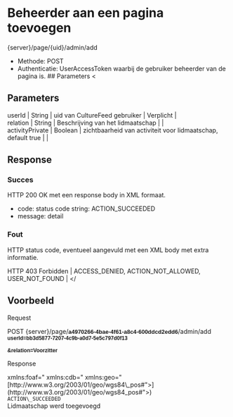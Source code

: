 ---
---

# Beheerder aan een pagina toevoegen

  {server}/page/{uid}/admin/add

* Methode: POST
* Authenticatie: UserAccessToken waarbij de gebruiker beheerder van de pagina is. ## Parameters <

## Parameters

userId |   String |   uid van CultureFeed gebruiker | Verplicht |  
relation |   String |   Beschrijving van het lidmaatschap |    |  
activityPrivate |   Boolean |   zichtbaarheid van activiteit voor lidmaatschap, default true |    |

## Response

### Succes

HTTP 200 OK met een response body in XML formaat.

* code: status code string: ACTION\_SUCCEEDED
* message: detail

### Fout

HTTP status code, eventueel aangevuld met een XML body met extra informatie.

HTTP 403 Forbidden |   ACCESS\_DENIED, ACTION\_NOT\_ALLOWED, USER\_NOT\_FOUND | </tbody></

## Voorbeeld

Request

  POST {server}/page/**<span style="font-size: 13px; font-family: Arial; background-color: transparent; vertical-align: baseline; white-space: pre-wrap;">a4970266-4bae-4f61-a8c4-600ddcd2edd6</span>**/admin/add  
  **<span style="font-size: 12px;"><span style="font-family: Arial; background-color: transparent; vertical-align: baseline; white-space: pre-wrap;">userId=bb3d5877-7207-4c9b-a0d7-5e5c797d0f13  
  &relation=Voorzitter</span></span>**

Response

  <?xml version="1.0" encoding="UTF-8" standalone="yes"?><div> <response xmlns:rdf="<http://www.w3.org/1999/02/22-rdf-syntax-ns"> xmlns:foaf="<http://xmlns.com/foaf/0.1/"> xmlns:cdb="<http://www.cultuurdatabank.com/XMLSchema/CdbXSD/3.1/FINAL"> xmlns:geo="[http://www.w3.org/2003/01/geo/wgs84\_pos#">](http://www.w3.org/2003/01/geo/wgs84_pos#">)<div> <code>ACTION\_SUCCEEDED</code><div> <message>Lidmaatschap werd toegevoegd</message><div> </response>
